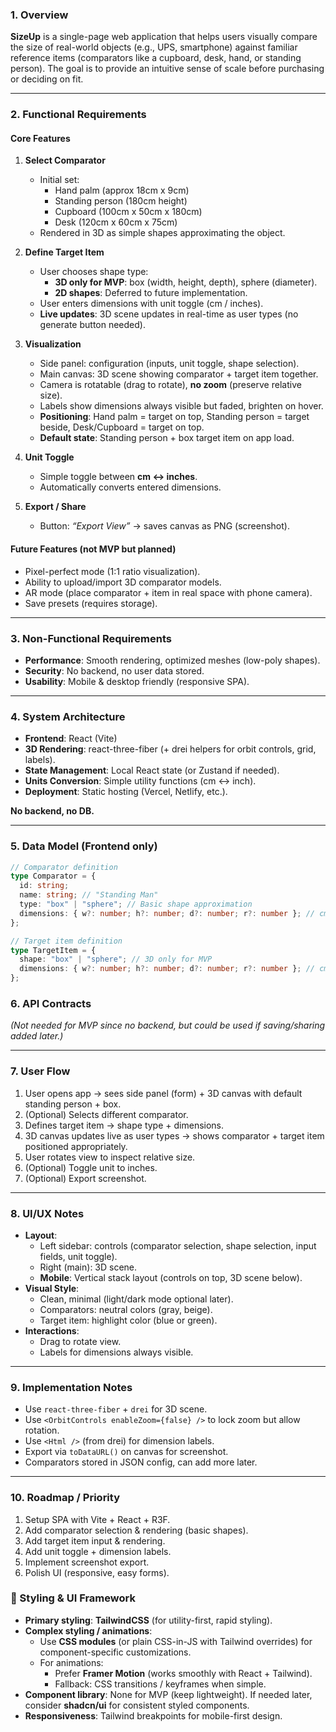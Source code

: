 ### 1. Overview

**SizeUp** is a single-page web application that helps users visually compare the size of real-world objects (e.g., UPS, smartphone) against familiar reference items (comparators like a cupboard, desk, hand, or standing person). The goal is to provide an intuitive sense of scale before purchasing or deciding on fit.

---

### 2. Functional Requirements

#### Core Features

1. **Select Comparator**

   - Initial set:
     - Hand palm (approx 18cm x 9cm)
     - Standing person (180cm height)
     - Cupboard (100cm x 50cm x 180cm)
     - Desk (120cm x 60cm x 75cm)
   - Rendered in 3D as simple shapes approximating the object.

2. **Define Target Item**

   - User chooses shape type:
     - **3D only for MVP**: box (width, height, depth), sphere (diameter).
     - **2D shapes**: Deferred to future implementation.
   - User enters dimensions with unit toggle (cm / inches).
   - **Live updates**: 3D scene updates in real-time as user types (no generate button needed).

3. **Visualization**

   - Side panel: configuration (inputs, unit toggle, shape selection).
   - Main canvas: 3D scene showing comparator + target item together.
   - Camera is rotatable (drag to rotate), **no zoom** (preserve relative size).
   - Labels show dimensions always visible but faded, brighten on hover.
   - **Positioning**: Hand palm = target on top, Standing person = target beside, Desk/Cupboard = target on top.
   - **Default state**: Standing person + box target item on app load.

4. **Unit Toggle**

   - Simple toggle between **cm ↔ inches**.
   - Automatically converts entered dimensions.

5. **Export / Share**

   - Button: _“Export View”_ → saves canvas as PNG (screenshot).

#### Future Features (not MVP but planned)

- Pixel-perfect mode (1:1 ratio visualization).
- Ability to upload/import 3D comparator models.
- AR mode (place comparator + item in real space with phone camera).
- Save presets (requires storage).

---

### 3. Non-Functional Requirements

- **Performance**: Smooth rendering, optimized meshes (low-poly shapes).
- **Security**: No backend, no user data stored.
- **Usability**: Mobile & desktop friendly (responsive SPA).

---

### 4. System Architecture

- **Frontend**: React (Vite)
- **3D Rendering**: react-three-fiber (+ drei helpers for orbit controls, grid, labels).
- **State Management**: Local React state (or Zustand if needed).
- **Units Conversion**: Simple utility functions (cm ↔ inch).
- **Deployment**: Static hosting (Vercel, Netlify, etc.).

**No backend, no DB.**

---

### 5. Data Model (Frontend only)

```ts
// Comparator definition
type Comparator = {
  id: string;
  name: string; // "Standing Man"
  type: "box" | "sphere"; // Basic shape approximation
  dimensions: { w?: number; h?: number; d?: number; r?: number }; // cm
};

// Target item definition
type TargetItem = {
  shape: "box" | "sphere"; // 3D only for MVP
  dimensions: { w?: number; h?: number; d?: number; r?: number }; // cm
};
```

### 6. API Contracts

_(Not needed for MVP since no backend, but could be used if saving/sharing added later.)_

---

### 7. User Flow

1. User opens app → sees side panel (form) + 3D canvas with default standing person + box.
2. (Optional) Selects different comparator.
3. Defines target item → shape type + dimensions.
4. 3D canvas updates live as user types → shows comparator + target item positioned appropriately.
5. User rotates view to inspect relative size.
6. (Optional) Toggle unit to inches.
7. (Optional) Export screenshot.

---

### 8. UI/UX Notes

- **Layout**:
  - Left sidebar: controls (comparator selection, shape selection, input fields, unit toggle).
  - Right (main): 3D scene.
  - **Mobile**: Vertical stack layout (controls on top, 3D scene below).
- **Visual Style**:
  - Clean, minimal (light/dark mode optional later).
  - Comparators: neutral colors (gray, beige).
  - Target item: highlight color (blue or green).
- **Interactions**:
  - Drag to rotate view.
  - Labels for dimensions always visible.

---

### 9. Implementation Notes

- Use `react-three-fiber` + `drei` for 3D scene.
- Use `<OrbitControls enableZoom={false} />` to lock zoom but allow rotation.
- Use `<Html />` (from drei) for dimension labels.
- Export via `toDataURL()` on canvas for screenshot.
- Comparators stored in JSON config, can add more later.

---

### 10. Roadmap / Priority

1. Setup SPA with Vite + React + R3F.
2. Add comparator selection & rendering (basic shapes).
3. Add target item input & rendering.
4. Add unit toggle + dimension labels.
5. Implement screenshot export.
6. Polish UI (responsive, easy forms).

### 🎨 Styling & UI Framework

- **Primary styling**: **TailwindCSS** (for utility-first, rapid styling).
- **Complex styling / animations**:
  - Use **CSS modules** (or plain CSS-in-JS with Tailwind overrides) for component-specific customizations.
  - For animations:
    - Prefer **Framer Motion** (works smoothly with React + Tailwind).
    - Fallback: CSS transitions / keyframes when simple.
- **Component library**: None for MVP (keep lightweight). If needed later, consider **shadcn/ui** for consistent styled components.
- **Responsiveness**: Tailwind breakpoints for mobile-first design.
